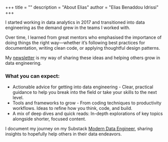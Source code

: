 +++
title = ""
description = "About Elias"
author = "Elias Benaddou Idrissi"
+++

I started working in data analytics in 2017 and transitioned into data engineering as the demand grew in the teams I worked with.

Over time, I learned from great mentors who emphasised the importance of doing things the right way—whether it’s following best practices for documentation, writing clean code, or applying thoughtful design patterns.

My [newsletter](https://moderndataengineer.substack.com) is my way of sharing these ideas and helping others grow in data engineering.

### What you can expect:

- Actionable advice for getting into data engineering - Clear, practical guidance to help you break into the field or take your skills to the next level.
- Tools and frameworks to grow - From coding techniques to productivity workflows. Ideas to refine how you think, code, and build.
- A mix of deep dives and quick reads: In-depth explorations of key topics alongside shorter, focused content.

I document my journey on my Substack [Modern Data Engineer](https://moderndataengineer.substack.com), sharing insights to hopefully help others in their data endeavors.
